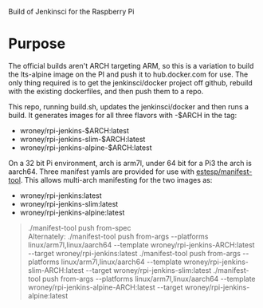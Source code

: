 
Build of Jenkinsci for the Raspberry Pi

# Purpose
The official builds aren't ARCH targeting ARM, so this is a variation to build
the lts-alpine image on the PI and push it to hub.docker.com for use.  The only
thing required is to get the jenkinsci/docker project off github, rebuild
with the existing dockerfiles, and then push them to a repo.  

This repo, running build.sh, updates the jenkinsci/docker and then runs a build.  It generates images for all three flavors with -$ARCH in the tag:
- wroney/rpi-jenkins-$ARCH:latest
- wroney/rpi-jenkins-slim-$ARCH:latest
- wroney/rpi-jenkins-alpine-$ARCH:latest

On a 32 bit Pi environment, arch is arm7l, under 64 bit for a Pi3 the arch is aarch64.  Three manifest yamls are provided for use with [estesp/manifest-tool](https://github.com/estesp/manifest-tool).  This allows multi-arch manifesting for the two images as:
- wroney/rpi-jenkins:latest
- wroney/rpi-jenkins-slim:latest
- wroney/rpi-jenkins-alpine:latest

>./manifest-tool push from-spec <yaml>  
Alternately:
>./manifest-tool push from-args --platforms linux/arm7l,linux/aarch64 --template wroney/rpi-jenkins-ARCH:latest --target wroney/rpi-jenkins:latest
>./manifest-tool push from-args --platforms linux/arm7l,linux/aarch64 --template wroney/rpi-jenkins-slim-ARCH:latest --target wroney/rpi-jenkins-slim:latest
>./manifest-tool push from-args --platforms linux/arm7l,linux/aarch64 --template wroney/rpi-jenkins-alpine-ARCH:latest --target wroney/rpi-jenkins-alpine:latest

